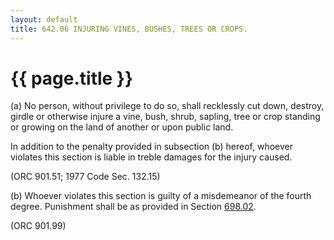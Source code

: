 ```yaml
---
layout: default 
title: 642.06 INJURING VINES, BUSHES, TREES OR CROPS.
---
```


{{ page.title }}
================

​(a) No person, without privilege to do so, shall recklessly cut down,
destroy, girdle or otherwise injure a vine, bush, shrub, sapling, tree
or crop standing or growing on the land of another or upon public land.

In addition to the penalty provided in subsection (b) hereof, whoever
violates this section is liable in treble damages for the injury caused.

(ORC 901.51; 1977 Code Sec. 132.15)

​(b) Whoever violates this section is guilty of a misdemeanor of the
fourth degree. Punishment shall be as provided in Section
[698.02](38e2f631.html).

(ORC 901.99)
